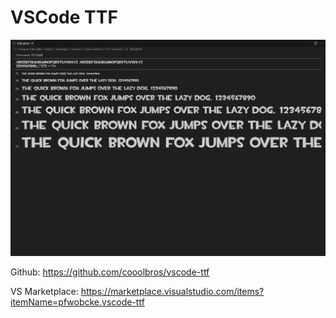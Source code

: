 # VSCode TTF

![](demo.png)

Github: https://github.com/cooolbros/vscode-ttf

VS Marketplace: https://marketplace.visualstudio.com/items?itemName=pfwobcke.vscode-ttf
